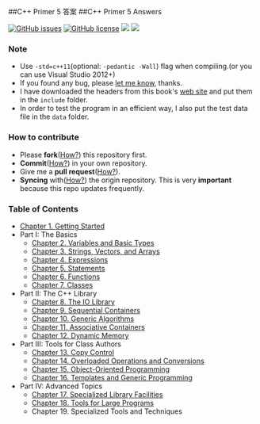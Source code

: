 ##C++ Primer 5 答案
##C++ Primer 5 Answers

[![GitHub issues](https://img.shields.io/github/issues/Mooophy/Cpp-Primer.svg)](https://github.com/Mooophy/Cpp-Primer/issues)
[![GitHub license](https://img.shields.io/badge/license-CC0-blue.svg)](https://raw.githubusercontent.com/Mooophy/Cpp-Primer/master/LICENSE)
[![](https://img.shields.io/badge/%E4%B8%AD%E6%96%87-%E8%AE%A8%E8%AE%BA%E5%8C%BA-yellowgreen.svg)](https://github.com/ReadingLab/Discussion-for-Cpp)
[![](https://img.shields.io/badge/douban-%E5%B0%8F%E7%BB%84-green.svg)](http://www.douban.com/group/532124/)

### Note

- Use `-std=c++11`(optional: `-pedantic -Wall`) flag when compiling.(or you can use Visual Studio 2012+)
- If you found any bug, please [let me know](https://github.com/Mooophy/Cpp-Primer/issues/new), thanks.
- I have downloaded the headers from this book's [web site](http://www.informit.com/store/c-plus-plus-primer-9780321714114) and put them in the `include` folder.
- In order to test the program in an efficient way, I also put the test data file in the `data` folder.

### How to contribute

- Please **fork**([How?](https://help.github.com/articles/fork-a-repo)) this repository first.
- **Commit**([How?](https://help.github.com/articles/create-a-repo#commit-your-first-change)) in your own repository.
- Give me a **pull request**([How?](https://help.github.com/articles/using-pull-requests)).
- **Syncing** with([How?](https://help.github.com/articles/syncing-a-fork/)) the origin repository. This is very **important** because this repo updates frequently.

### Table of Contents

- [Chapter 1. Getting Started](ch01/README.md)
- Part I: The Basics
  - [Chapter 2. Variables and Basic Types](ch02/README.md)
  - [Chapter 3. Strings, Vectors, and Arrays](ch03/README.md)
  - [Chapter 4. Expressions](ch04/README.md)
  - [Chapter 5. Statements](ch05/README.md)
  - [Chapter 6. Functions](ch06/README.md)
  - [Chapter 7. Classes](ch07/README.md)
- Part II: The C++ Library
  - [Chapter 8. The IO Library](ch08/README.md)
  - [Chapter 9. Sequential Containers](ch09/README.md)
  - [Chapter 10. Generic Algorithms](ch10/README.md)
  - [Chapter 11. Associative Containers](ch11/README.md)
  - [Chapter 12. Dynamic Memory](ch12/README.md)
- Part III: Tools for Class Authors
  - [Chapter 13. Copy Control](ch13/README.md)
  - [Chapter 14. Overloaded Operations and Conversions](ch14/README.md)
  - [Chapter 15. Object-Oriented Programming](ch15)
  - [Chapter 16. Templates and Generic Programming](ch16)
- Part IV:  Advanced Topics
  - [Chapter 17. Specialized Library Facilities](ch17)
  - [Chapter 18. Tools for Large Programs](ch18)
  - Chapter 19. Specialized Tools and Techniques
